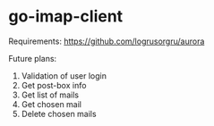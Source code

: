 # go-imap-client

Requirements: https://github.com/logrusorgru/aurora

Future plans:
1. Validation of user login
2. Get post-box info
3. Get list of mails
4. Get chosen mail
5. Delete chosen mails